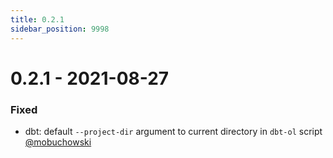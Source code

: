 ```yaml
---
title: 0.2.1
sidebar_position: 9998
---
```


# 0.2.1 - 2021-08-27

### Fixed

* dbt: default `--project-dir` argument to current directory in `dbt-ol` script [@mobuchowski](https://github.com/mobuchowski)
